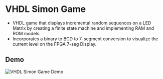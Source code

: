 # VHDL Simon Game

- VHDL game that displays incremental random sequences on a LED Matrix by creating a finite state machine and implementing RAM and ROM models.
- Incorporates a binary to BCD to 7-segment conversion to visualize the current level on the FPGA 7-seg Display.

## Demo

![VHDL Simon Game Demo](demo.gif)